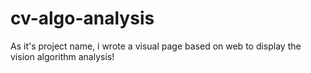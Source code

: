 # cv-algo-analysis
As it's project name, i wrote a visual page based on web to display the vision algorithm analysis!
